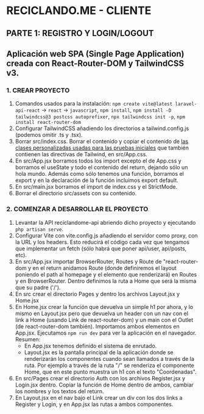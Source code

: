 # RECICLANDO.ME - CLIENTE

## PARTE 1: REGISTRO Y LOGIN/LOGOUT
Aplicación web SPA (Single Page Application) creada con React-Router-DOM y TailwindCSS v3.
---
### 1. CREAR PROYECTO
1. Comandos usados para la instalación:
`npm create vite@latest laravel-api-react` -> `react` -> `javascript`,
`npm install`,
`npm install -D tailwindcss@3 postcss autoprefixer`,
`npx tailwindcss init -p`,
`npm install react-router-dom`
2. Configurar TailwindCSS añadiendo los directorios a tailwind.config.js (podemos omitir .ts y .tsx).
3. Borrar src/index.css. Borrar el contenido y copiar el contenido de [las clases personalizadas usadas para las pruebas iniciales](https://github.com/JonVadar/YouTube_videos/blob/main/tailwind_classes.css) que también contienen las directivas de Tailwind, en src/App.css.
4. En src/App.jsx borramos todos los import excepto el de App.css y borramos el useState y todo el contenido del return, dejando sólo un hola mundo. Además como sólo tenemos una función, borramos el export y en la declaración de la función incluimos export default.
5. En src/main.jsx borramos el import de index.css y el StrictMode.
6. Borrar el directorio src/assets con su contenido.

### 2. COMENZAR A DESARROLLAR EL PROYECTO
1. Levantar la API reciclandome-api abriendo dicho proyecto y ejecutando `php artisan serve`.
2. Configurar Vite con vite.config.js añadiendo el servidor como proxy, con la URL y los headers. Esto reducirá el código cada vez que tengamos que implementar un fetch (sólo habrá que poner api/user, api/posts, etc).
3. En src/App.jsx importar BrowserRouter, Routes y Route de "react-router-dom y en el return anidamos Route (donde definiremos el layout poniendo el path al homepage y el elemento que renderizará) en Routes y en BrowserRouter. Dentro definimos la ruta a Home que será la misma que su padre ('/').
4. En src crear el directorio Pages y dentro los archivos Layout.jsx y Home.jsx
5. En Home.jsx crear la función que devuelva un simple h1 por ahora, y lo mismo en Layout.jsx pero que devuelva un header con un nav con el link a Home (usando Link de react-router-dom) y un main con el Outlet (de react-router-dom también). Importamos ambos elementos en App.jsx. Ejecutamos `npm run dev` para ver la aplicación en el navegador.
    Resumen:
    - En App.jsx tenemos definido el sistema de enrutado.
    - Layout.jsx es la pantalla principal de la aplicación donde se renderizarán los componentes cuando sean llamados a través de la ruta. Por ejemplo a través de la ruta "/" se renderiza el componente Home, que en este punto muestra un h1 con el texto "Coordenadas".
6. En src/Pages crear el directorio Auth con los archivos Register.jsx y Login.jsx dentro. Copiar la función de Home dentro de ambos, cambiar los nombres y los textos del return.
7. En Layout.jsx en el nav bajo el Link crear un div con los dos links a Register y Login, y en App.jsx las rutas a ambos componentes.

